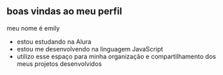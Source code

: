 ## boas vindas ao meu perfil 

meu nome é emily

- estou estudando na Alura
- estou me desenvolvendo na linguagem JavaScript
- utilizo esse espaço para minha organização e compartilhamento dos meus projetos desenvolvidos
